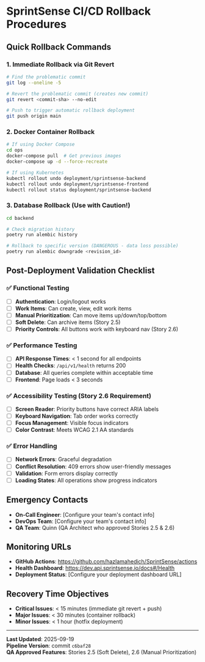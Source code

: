 # SprintSense CI/CD Rollback Procedures

## Quick Rollback Commands

### 1. Immediate Rollback via Git Revert
```bash
# Find the problematic commit
git log --oneline -5

# Revert the problematic commit (creates new commit)
git revert <commit-sha> --no-edit

# Push to trigger automatic rollback deployment
git push origin main
```

### 2. Docker Container Rollback
```bash
# If using Docker Compose
cd ops
docker-compose pull  # Get previous images
docker-compose up -d --force-recreate

# If using Kubernetes
kubectl rollout undo deployment/sprintsense-backend
kubectl rollout undo deployment/sprintsense-frontend
kubectl rollout status deployment/sprintsense-backend
```

### 3. Database Rollback (Use with Caution!)
```bash
cd backend

# Check migration history
poetry run alembic history

# Rollback to specific version (DANGEROUS - data loss possible)
poetry run alembic downgrade <revision_id>
```

## Post-Deployment Validation Checklist

### ✅ Functional Testing
- [ ] **Authentication**: Login/logout works
- [ ] **Work Items**: Can create, view, edit work items
- [ ] **Manual Prioritization**: Can move items up/down/top/bottom
- [ ] **Soft Delete**: Can archive items (Story 2.5)
- [ ] **Priority Controls**: All buttons work with keyboard nav (Story 2.6)

### ✅ Performance Testing
- [ ] **API Response Times**: < 1 second for all endpoints
- [ ] **Health Checks**: `/api/v1/health` returns 200
- [ ] **Database**: All queries complete within acceptable time
- [ ] **Frontend**: Page loads < 3 seconds

### ✅ Accessibility Testing (Story 2.6 Requirement)
- [ ] **Screen Reader**: Priority buttons have correct ARIA labels
- [ ] **Keyboard Navigation**: Tab order works correctly
- [ ] **Focus Management**: Visible focus indicators
- [ ] **Color Contrast**: Meets WCAG 2.1 AA standards

### ✅ Error Handling
- [ ] **Network Errors**: Graceful degradation
- [ ] **Conflict Resolution**: 409 errors show user-friendly messages
- [ ] **Validation**: Form errors display correctly
- [ ] **Loading States**: All operations show progress indicators

## Emergency Contacts

- **On-Call Engineer**: [Configure your team's contact info]
- **DevOps Team**: [Configure your team's contact info]  
- **QA Team**: Quinn (QA Architect who approved Stories 2.5 & 2.6)

## Monitoring URLs

- **GitHub Actions**: <https://github.com/hazlamahedich/SprintSense/actions>
- **Health Dashboard**: <https://dev.api.sprintsense.io/docs#/Health>
- **Deployment Status**: [Configure your deployment dashboard URL]

## Recovery Time Objectives

- **Critical Issues**: < 15 minutes (immediate git revert + push)
- **Major Issues**: < 30 minutes (container rollback)
- **Minor Issues**: < 1 hour (hotfix deployment)

---

**Last Updated**: 2025-09-19  
**Pipeline Version**: commit `c6baf28`  
**QA Approved Features**: Stories 2.5 (Soft Delete), 2.6 (Manual Prioritization)
